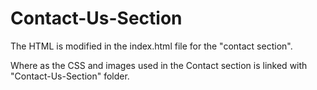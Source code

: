 # Contact-Us-Section
The HTML is modified in the index.html file for the "contact section".

Where as the CSS and images used in the Contact section is linked with "Contact-Us-Section" folder.